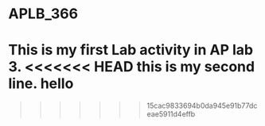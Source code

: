 # APLB_366
This is my first Lab activity in AP lab 3.
<<<<<<< HEAD
this is my second line.
hello
=======

>>>>>>> 15cac9833694b0da945e91b77dceae5911d4effb
